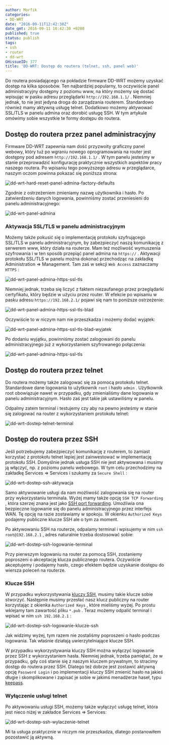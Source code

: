 ```yaml
---
author: Morfik
categories:
- DD-WRT
date: "2016-09-11T12:42:30Z"
date_gmt: 2016-09-11 10:42:30 +0200
published: true
status: publish
tags:
- ssh
- router
- dd-wrt
GHissueID: 377
title: 'DD-WRT: Dostęp do routera (telnet, ssh, panel web)'
---
```


Do routera posiadającego na pokładzie firmware DD-WRT możemy uzyskać dostęp na kilka sposobów. Ten
najbardziej popularny, to oczywiście panel administracyjny dostępny z poziomu www, na który możemy
się dostać wpisując w pasku adresu przeglądarki `http://192.168.1.1/` . Niemniej jednak, to nie jest
jedyna droga do zarządzania routerem. Standardowo również mamy aktywną usługę telnet. Dodatkowo
możemy aktywować SSL/TLS w panelu admina oraz dorobić usługę SSH. W tym artykule omówimy sobie
wszystkie te formy dostępu do routera.

<!--more-->
## Dostęp do routera przez panel administracyjny

Firmware DD-WRT zapewnia nam dość przyzwoity graficzny panel webowy, który tuż po wgraniu nowego
oprogramowania na router jest dostępny pod adresem `http://192.168.1.1/` . W tym panelu jesteśmy w
stanie przeprowadzić konfigurację praktycznie wszystkich aspektów pracy naszego routera. Po wpisaniu
tego powyższego adresu w przeglądarce, naszym oczom powinna pokazać się poniższa strona:

![dd-wrt-hard-reset-panel-admina-factory-defaults](/img/2016/09/1.dd-wrt-hard-reset-panel-admina-factory-defaults.png#huge)

Zgodnie z ostrzeżeniem zmieniamy nazwę użytkownika i hasło. Po zatwierdzeniu danych logowania,
powinniśmy zostać przeniesieni do panelu administracyjnego:

![dd-wrt-panel-admina](/img/2016/09/2.dd-wrt-panel-admina.png#huge)

### Aktywacja SSL/TLS w panelu administracyjnym

Możemy także pokusić się o implementację protokołu szyfrującego SSL/TLS w panelu administracyjnym,
by zabezpieczyć naszą komunikację z serwerem www, który działa na routerze. Mam też możliwość
wymuszenia szyfrowania i w ten sposób przepiąć panel admina na `https://` . Aktywacji protokołu
SSL/TLS w panelu można dokonać przechodząc na zakładkę Administration => Management. Tam zaś w
sekcji `Web Access` zaznaczamy `HTTPS` :

![dd-wrt-panel-admina-https-ssl-tls](/img/2016/09/3.dd-wrt-panel-admina-https-ssl-tls.png#big)

Niemniej jednak, trzeba się liczyć z faktem niezaufanego przez przeglądarki certyfikatu, który
będzie w użyciu przez router. W efekcie po wpisaniu w pasku adresu `https://192.168.2.1/` pojawi
się nam to poniższe ostrzeżenie:

![dd-wrt-panel-admina-https-ssl-tls-blad](/img/2016/09/4.dd-wrt-panel-admina-https-ssl-tls-blad.png#big)

Oczywiście to w niczym nam nie przeszkadza i możemy dodać wyjątek:

![dd-wrt-panel-admina-https-ssl-tls-blad-wyjatek](/img/2016/09/5.dd-wrt-panel-admina-https-ssl-tls-blad-wyjatek.png#big)

Po dodaniu wyjątku, powinniśmy zostać zalogowani do panelu administracyjnego już z wykorzystaniem
szyfrowanego połączenia:

![dd-wrt-panel-admina-https-ssl-tls](/img/2016/09/6.dd-wrt-panel-admina-https-ssl-tls.png#huge)

## Dostęp do routera przez telnet

Do routera możemy także zalogować się za pomocą protokołu telnet. Standardowe dane logowania to
użytkownik `root` i hasło `admin` . Użytkownik root obowiązuje nawet w przypadku, gdy zmienialiśmy
dane logowania w panelu administracyjnym. Hasło zaś jest takie jak ustawiliśmy w panelu.

Odpalmy zatem terminal i testujemy czy aby na pewno jesteśmy w stanie się zalogować na router z
wykorzystaniem protokołu telnet:

![dd-wrt-dostep-telnet-terminal](/img/2016/09/7.dd-wrt-dostep-telnet-terminal.png#big)

## Dostęp do routera przez SSH

Jeśli potrzebujemy zabezpieczyć komunikację z routerem, to zamiast korzystać z protokołu telnet
lepiej jest zainwestować w implementację protokołu SSH. Domyślnie jednak usługa SSH nie jest
aktywowana i musimy ją włączyć, np. z poziomu panelu webowego. W tym celu przechodzimy na zakładkę
Services => Services i szukamy za `Secure Shell` :

![dd-wrt-dostep-ssh-aktywacja](/img/2016/09/8.dd-wrt-dostep-ssh-aktywacja.png#big)

Samo aktywowanie usługi da nam możliwość zalogowania się na router przy wykorzystaniu terminala.
Wyżej mamy także opcję `SSH TCP Forwarding` , która szerzej znana jest jako [SSH port
forwarding](/post/dd-wrt-ssh-port-forwarding-panel-aministracyjny/). Umożliwia ona
bezpieczne logowanie się do panelu administracyjnego przez interfejs WAN. Tę opcję na razie
zostawiamy w spokoju. W okienku `Authorized Keys` podajemy publiczne klucze SSH ale o tym za moment.

Po aktywowaniu SSH na routerze, odpalamy terminal i wpisujemy w nim `ssh root@192.168.2.1` , adres
naturalnie trzeba dostosować sobie:

![dd-wrt-dostep-ssh-logowanie-terminal](/img/2016/09/9.dd-wrt-dostep-ssh-logowanie-terminal.png#big)

Przy pierwszym logowaniu na router za pomocą SSH, zostaniemy poproszeni o akceptację klucza
publicznego routera. Oczywiście akceptujemy i podajemy hasło, czego efektem będzie uzyskanie dostępu
do wiersza poleceń na routerze.

### Klucze SSH

W przypadku wykorzystywania [kluczy SSH](/post/uwierzytelniajace-klucze-ssh/),
musimy takie klucze sobie stworzyć. Następnie musimy przesłać nasz klucz publiczny na router
korzystając z okienka `Authorized Keys` , które mieliśmy wyżej. Po prostu wklejamy tam zawartość
pliku `*.pub` . Teraz możemy odpalić terminal i wpisać w nim `ssh 192.168.2.1` :

![dd-wrt-dostep-ssh-logowanie-klucze-ssh](/img/2016/09/10.dd-wrt-dostep-ssh-logowanie-klucze-ssh.png#big)

Jak widzimy wyżej, tym razem nie zostaliśmy poproszeni o hasło podczas logowania. Tak właśnie
działają uwierzytelniające klucze SSH.

W przypadku wykorzystywania kluczy SSH można wyłączyć logowanie przez SSH z wykorzystaniem hasła.
Niemniej jednak, trzeba pamiętać, że w przypadku, gdy coś stanie się z naszym kluczem prywatnym, to
stracimy dostęp do routera przez SSH. Dlatego też dobrze jest zostawić aktywną opcję `Password
Login` i po implementacji kluczy SSH zmienić hasło na jakieś długie i skomplikowane i zapisać je
sobie w jakimś menadżerze haseł, typu [keepass](http://keepass.info/).

### Wyłączenie usługi telnet

Po aktywowaniu usługi SSH, możemy także wyłączyć usługę telnet, która jest nieco niżej w zakładce
Services => Services:

![dd-wrt-dostep-ssh-wylaczenie-telnet](/img/2016/09/11.dd-wrt-dostep-ssh-wylaczenie-telnet.png#big)

Mi ta usługa praktycznie w niczym nie przeszkadza, dlatego postanowiłem pozostawić ją aktywną.
